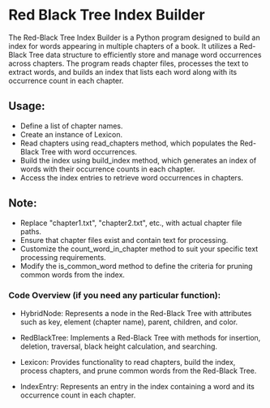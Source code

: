# Red Black Tree Index Builder

The Red-Black Tree Index Builder is a Python program designed to build an index for words appearing in multiple chapters of a book. It utilizes a Red-Black Tree data structure to efficiently store and manage word occurrences across chapters. The program reads chapter files, processes the text to extract words, and builds an index that lists each word along with its occurrence count in each chapter.


## Usage:

- Define a list of chapter names.</br>
- Create an instance of Lexicon.</br>
- Read chapters using read_chapters method, which populates the Red-Black Tree with word occurrences.</br>
- Build the index using build_index method, which generates an index of words with their occurrence counts in each chapter.</br>
- Access the index entries to retrieve word occurrences in chapters.</br>


## Note:

- Replace "chapter1.txt", "chapter2.txt", etc., with actual chapter file paths.</br>
- Ensure that chapter files exist and contain text for processing.</br>
- Customize the count_word_in_chapter method to suit your specific text processing requirements.</br>
- Modify the is_common_word method to define the criteria for pruning common words from the index.</br>





### Code Overview (if you need any particular function):

- HybridNode: Represents a node in the Red-Black Tree with attributes such as key, element (chapter name), parent, children, and color.

- RedBlackTree: Implements a Red-Black Tree with methods for insertion, deletion, traversal, black height calculation, and searching.

- Lexicon: Provides functionality to read chapters, build the index, process chapters, and prune common words from the Red-Black Tree.

- IndexEntry: Represents an entry in the index containing a word and its occurrence count in each chapter.
